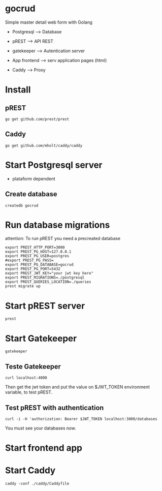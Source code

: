 # gocrud
Simple master detail web form with Golang

- Postgresql --> Database

- pREST --> API REST

- gatekeeper --> Autentication server

- App frontend --> serv application pages (html)

- Caddy --> Proxy


# Install

## pREST

```
go get github.com/prest/prest
```

## Caddy

```
go get github.com/mholt/caddy/caddy
```

# Start Postgresql server

- plataform dependent

## Create database

```
createdb gocrud
```

# Run database migrations

attention: To run pREST you need a precreated database

```
export PREST_HTTP_PORT=3000
export PREST_PG_HOST=127.0.0.1
export PREST_PG_USER=postgres
#export PREST_PG_PASS=
export PREST_PG_DATABASE=gocrud
export PREST_PG_PORT=5432
export PREST_JWT_KEY="your jwt key here"
export PREST_MIGRATIONS=./postgresql
export PREST_QUERIES_LOCATION=./queries
prest migrate up
```

# Start pREST server

```
prest
```

# Start Gatekeeper

```
gatekeeper
```

## Teste Gatekeeper

```
curl localhost:4000 
```

Then get the jwt token and put the value on $JWT_TOKEN environment variable, to test pREST.

## Test pREST with authentication

```
curl -i -H 'authorization: Bearer $JWT_TOKEN localhost:3000/databases
```

You must see your databases now.


# Start frontend app



# Start Caddy

```
caddy -conf ./caddy/Caddyfile
```